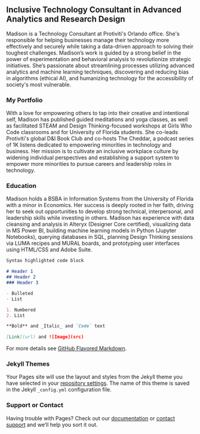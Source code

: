 ## Inclusive Technology Consultant in Advanced Analytics and Research Design

Madison is a Technology Consultant at Protiviti's Orlando office. She's responsible for helping businesses manage their technology more effectively and securely while taking a data-driven approach to solving their toughest challenges. Madison’s work is guided by a strong belief in the power of experimentation and behavioral analysis to revolutionize strategic initiatives. She’s passionate about streamlining processes utilizing advanced analytics and machine learning techniques, discovering and reducing bias in algorithms (ethical AI), and humanizing technology for the accessibility of society's most vulnerable.

### My Portfolio

With a love for empowering others to tap into their creative and intentional self, Madison has published guided meditations and yoga classes, as well as facilitated STEAM and Design Thinking-focused workshops at Girls Who Code classrooms and for University of Florida students. She co-leads Protiviti's global D&I Book Club and co-hosts The Cheddar, a podcast series of 1K listens dedicated to empowering minorities in technology and business. Her mission is to cultivate an inclusive workplace culture by widening individual perspectives and establishing a support system to empower more minorities to pursue careers and leadership roles in technology. 

### Education

Madison holds a BSBA in Information Systems from the University of Florida with a minor in Economics. Her success is deeply rooted in her faith, driving her to seek out opportunities to develop strong technical, interpersonal, and leadership skills while investing in others. Madison has experience with data cleansing and analysis in Alteryx (Designer Core certified), visualizing data in MS Power BI, building machine learning models in Python (Jupyter Notebooks), querying databases in SQL, planning Design Thinking sessions via LUMA recipes and MURAL boards, and prototyping user interfaces using HTML/CSS and Adobe Suite.

```markdown
Syntax highlighted code block

# Header 1
## Header 2
### Header 3

- Bulleted
- List

1. Numbered
2. List

**Bold** and _Italic_ and `Code` text

[Link](url) and ![Image](src)
```

For more details see [GitHub Flavored Markdown](https://guides.github.com/features/mastering-markdown/).

### Jekyll Themes

Your Pages site will use the layout and styles from the Jekyll theme you have selected in your [repository settings](https://github.com/bymadisonross/bymadisonross.github.io/settings). The name of this theme is saved in the Jekyll `_config.yml` configuration file.

### Support or Contact

Having trouble with Pages? Check out our [documentation](https://docs.github.com/categories/github-pages-basics/) or [contact support](https://github.com/contact) and we’ll help you sort it out.
